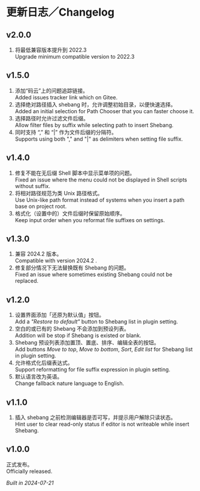 # 更新日志／Changelog

## v2.0.0

1. 将最低兼容版本提升到 2022.3  
   Upgrade minimum compatible version to 2022.3

## v1.5.0

1. 添加“码云”上的问题追踪链接。  
   Added issues tracker link which on Gitee.
2. 选择绝对路径插入 shebang 时，允许调整初始目录，以便快速选择。  
   Added an initial selection for Path Chooser that you can faster choose it.
3. 选择路径时允许过滤文件后缀。  
   Allow filter files by suffix while selecting path to insert Shebang.
4. 同时支持 “,” 和 “|” 作为文件后缀的分隔符。  
   Supports using both "," and "|" as delimiters when setting file suffix.

## v1.4.0

1. 修复不能在无后缀 Shell 脚本中显示菜单项的问题。  
   Fixed an issue where the menu could not be displayed in Shell scripts without suffix.
2. 将相对路径规范为类 Unix 路径格式。  
   Use Unix-like path format instead of systems when you insert a path base on project root.
3. 格式化（设置中的）文件后缀时保留原始顺序。  
   Keep input order when you reformat file suffixes on settings.

## v1.3.0

1. 兼容 2024.2 版本。  
   Compatible with version 2024.2 .
2. 修复部分情况下无法替换既有 Shebang 的问题。  
   Fixed an issue where sometimes existing Shebang could not be replaced.

## v1.2.0

1. 设置界面添加「还原为默认值」按钮。  
   Add a _"Restore to default"_ button to Shebang list in plugin setting.
2. 空白的或已有的 Shebang 不会添加到预设列表。  
   Addition will be stop if Shebang is existed or blank.
3. Shebang 预设列表添加置顶、置底、排序、编辑全表的按钮。  
   Add buttons _Move to top_, _Move to bottom_, _Sort_, _Edit list_ for Shebang list in plugin setting.
4. 允许格式化后缀表达式。  
   Support reformatting for file suffix expression in plugin setting.
5. 默认语言改为英语。  
   Change fallback nature language to English.

## v1.1.0

1. 插入 shebang 之前检测编辑器是否可写，并提示用户解除只读状态。  
   Hint user to clear read-only status if editor is not writeable while insert Shebang.

## v1.0.0

正式发布。  
Officially released.

_Built in 2024-07-21_
